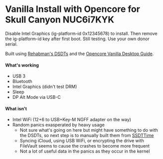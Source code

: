 # Vanilla Install with Opencore for Skull Canyon NUC6i7KYK

Disable Intel Graphics (ig-platform-id 0x12345678) to install. Then remove the ig-platform-id key after first boot. Still testing. Use your own donor serial.

Built using [Rehabman's DSDTs](https://github.com/RehabMan/Intel-NUC-DSDT-Patch) and the [Opencore Vanilla Desktop Guide](https://khronokernel.github.io/Opencore-Vanilla-Desktop-Guide/).

#### What's working

- USB 3
- Bluetooth
- Intel Graphics (didn't test DRM)
- Sleep
- DP Alt Mode via USB-C

#### What isn't

- Intel WiFi (12+6 to USB+Key-M NGFF adapter on the way)
- Random panics exasperated by heavy usage
  - Not sure what's going on here but might have something to do with the DSDTs, so next step is to manually built them from [SSDTTime](https://github.com/corpnewt/SSDTTime)
  - Syncing iCloud, using USB WiFi, or encrypting the drive with FileVault seems to cause the crashes to become more frequent
  - Not a lot of useful data in the panics as they occur in the kernel
